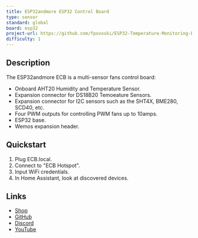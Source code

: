 ```yaml
---
title: ESP32andmore ESP32 Control Board
type: sensor
standard: global
board: esp32
project-url: https://github.com/fpovoski/ESP32-Temperature-Monitoring-PWM-Control-Board
difficulty: 1
---
```


## Description

The ESP32andmore ECB is a multi-sensor fans control board:

- Onboard AHT20 Humidity and Temperature Sensor.
- Expansion connector for DS18B20 Temoeature Sensors.
- Expansion connector for I2C sensors such as the SHT4X, BME280, SCD40, etc.
- Four PWM outputs for controlling PWM fans up to 10amps.
- ESP32 base.
- Wemos expansion header.

## Quickstart

1. Plug ECB.local.
2. Connect to "ECB Hotspot".
3. Input WiFi credentials.
4. In Home Assistant, look at discovered devices.

## Links

- [Shop](https://www.tindie.com/products/esp32/esp32-control-board-ver-21/)
- [GitHub](https://github.com/fpovoski/ESP32-Temperature-Monitoring-PWM-Control-Board)
- [Discord](https://discord.com/channels/1219774500510498887/1219774501013688416)
- [YouTube](https://www.youtube.com/@esp32andmore)

